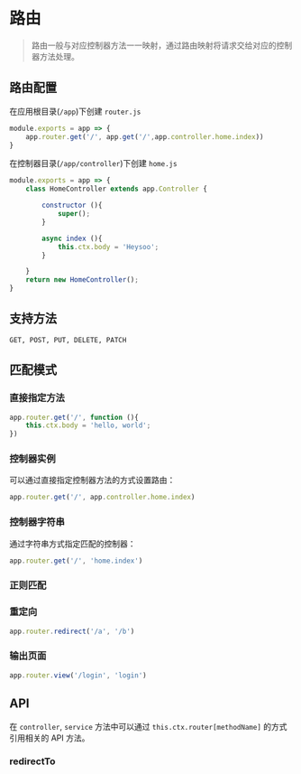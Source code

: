# 路由
> 路由一般与对应控制器方法一一映射，通过路由映射将请求交给对应的控制器方法处理。

## 路由配置
在应用根目录(`/app`)下创建 `router.js`
```js
module.exports = app => {
	app.router.get('/', app.get('/',app.controller.home.index))
}
```
在控制器目录(`/app/controller`)下创建 `home.js`
```js
module.exports = app => {
	class HomeController extends app.Controller {

		constructor (){
			super();
		}

		async index (){
			this.ctx.body = 'Heysoo';
		}

	}
	return new HomeController();
}
```

## 支持方法
`GET, POST, PUT, DELETE, PATCH`

## 匹配模式

### 直接指定方法
```js
app.router.get('/', function (){
	this.ctx.body = 'hello, world';
})
```

### 控制器实例
可以通过直接指定控制器方法的方式设置路由：
```js
app.router.get('/', app.controller.home.index)
```

### 控制器字符串
通过字符串方式指定匹配的控制器：
```js
app.router.get('/', 'home.index')
```

### 正则匹配

### 重定向
```js
app.router.redirect('/a', '/b')
```

### 输出页面
```js
app.router.view('/login', 'login')
```

## API
在 `controller`, `service` 方法中可以通过 `this.ctx.router[methodName]` 的方式引用相关的 API 方法。

### redirectTo